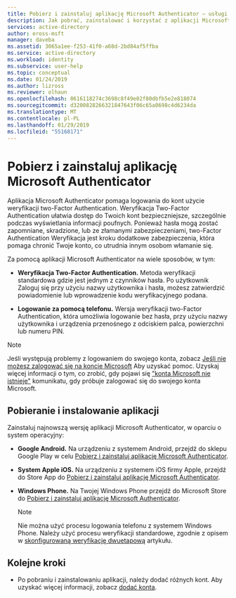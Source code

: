 ```yaml
---
title: Pobierz i zainstaluj aplikację Microsoft Authenticator — usługi Azure Active Directory | Dokumentacja firmy Microsoft
description: Jak pobrać, zainstalować i korzystać z aplikacji Microsoft Authenticator weryfikacji two-Factor Authentication.
services: active-directory
author: eross-msft
manager: daveba
ms.assetid: 3065a1ee-f253-41f0-a68d-2bd84af5ffba
ms.service: active-directory
ms.workload: identity
ms.subservice: user-help
ms.topic: conceptual
ms.date: 01/24/2019
ms.author: lizross
ms.reviewer: olhaun
ms.openlocfilehash: 0616118274c3698c8f49e02f80dbfb5e2e818074
ms.sourcegitcommit: d3200828266321847643f06c65a0698c4d6234da
ms.translationtype: MT
ms.contentlocale: pl-PL
ms.lasthandoff: 01/29/2019
ms.locfileid: "55168171"
---
```

# <a name="download-and-install-the-microsoft-authenticator-app"></a>Pobierz i zainstaluj aplikację Microsoft Authenticator
Aplikacja Microsoft Authenticator pomaga logowania do kont użycie weryfikacji two-Factor Authentication. Weryfikacja Two-Factor Authentication ułatwia dostęp do Twoich kont bezpieczniejsze, szczególnie podczas wyświetlania informacji poufnych. Ponieważ hasła mogą zostać zapomniane, skradzione, lub ze złamanymi zabezpieczeniami, two-Factor Authentication Weryfikacja jest kroku dodatkowe zabezpieczenia, która pomaga chronić Twoje konto, co utrudnia innym osobom włamanie się.

Za pomocą aplikacji Microsoft Authenticator na wiele sposobów, w tym:

- **Weryfikacja Two-Factor Authentication.** Metoda weryfikacji standardowa gdzie jest jednym z czynników hasła. Po użytkownik Zaloguj się przy użyciu nazwy użytkownika i hasła, możesz zatwierdzić powiadomienie lub wprowadzenie kodu weryfikacyjnego podana.

- **Logowanie za pomocą telefonu.** Wersja weryfikacji two-Factor Authentication, która umożliwia logowanie bez hasła, przy użyciu nazwy użytkownika i urządzenia przenośnego z odciskiem palca, powierzchni lub numeru PIN.

>[!NOTE]
>Jeśli występują problemy z logowaniem do swojego konta, zobacz [Jeśli nie możesz zalogować się na koncie Microsoft](https://support.microsoft.com/help/12429) Aby uzyskać pomoc.  Uzyskaj więcej informacji o tym, co zrobić, gdy pojawi się ["konta Microsoft nie istnieje"](https://support.microsoft.com/help/13811) komunikatu, gdy próbuje zalogować się do swojego konta Microsoft.

## <a name="download-and-install-the-app"></a>Pobieranie i instalowanie aplikacji
Zainstaluj najnowszą wersję aplikacji Microsoft Authenticator, w oparciu o system operacyjny:

- **Google Android.** Na urządzeniu z systemem Android, przejdź do sklepu Google Play w celu [Pobierz i zainstaluj aplikację Microsoft Authenticator](https://app.adjust.com/e3rxkc_7lfdtm?fallback=https%3A%2F%2Fplay.google.com%2Fstore%2Fapps%2Fdetails%3Fid%3Dcom.azure.authenticator).

- **System Apple iOS.** Na urządzeniu z systemem iOS firmy Apple, przejdź do Store App do [Pobierz i zainstaluj aplikację Microsoft Authenticator](https://app.adjust.com/e3rxkc_7lfdtm?fallback=https%3A%2F%2Fitunes.apple.com%2Fus%2Fapp%2Fmicrosoft-authenticator%2Fid983156458).

- **Windows Phone.** Na Twojej Windows Phone przejdź do Microsoft Store do [Pobierz i zainstaluj aplikację Microsoft Authenticator](https://app.adjust.com/e3rxkc_7lfdtm?fallback=https%3A%2F%2Fwww.microsoft.com%2Fen-us%2Fp%2Fmicrosoft-authenticator%2F9nblgggzmcj6).

    >[!Note]
    >Nie można użyć procesu logowania telefonu z systemem Windows Phone. Należy użyć procesu weryfikacji standardowe, zgodnie z opisem w [skonfigurowaną weryfikację dwuetapową](multi-factor-authentication-end-user-first-time.md) artykułu.

## <a name="next-steps"></a>Kolejne kroki

- Po pobraniu i zainstalowaniu aplikacji, należy dodać różnych kont. Aby uzyskać więcej informacji, zobacz [dodać konta](microsoft-authenticator-app-add-accounts-overview.md).
